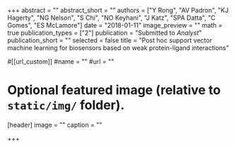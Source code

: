+++
abstract = ""
abstract_short = ""
authors = ["Y Rong", "AV Padron", "KJ Hagerty", "NG Nelson", "S Chi", "NO Keyhani", "J Katz", "SPA Datta", "C Gomes", "ES McLamore"]
date = "2018-01-11"
image_preview = ""
math = true
publication_types = ["2"]
publication = "Submitted to *Analyst*"
publication_short = ""
selected = false
title = "Post hoc support vector machine learning for biosensors based on weak protein-ligand interactions"

#[[url_custom]]
#name = ""
#url = ""

# Optional featured image (relative to `static/img/` folder).
[header]
image = ""
caption = ""

+++

